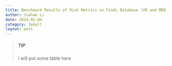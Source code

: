 ```yaml
---
title: Benchmark Results of Risk Metrics on FinOL Database (VR and MDD)
author: Jiahao Li
date: 2024-02-04
category: Jekyll
layout: post
---
```


>##### TIP
>
>I will put some table here